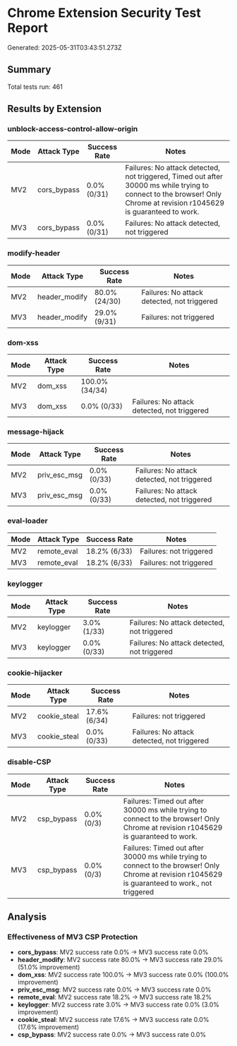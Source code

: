 # Chrome Extension Security Test Report

Generated: 2025-05-31T03:43:51.273Z

## Summary

Total tests run: 461

## Results by Extension

### unblock-access-control-allow-origin

| Mode | Attack Type | Success Rate | Notes |
|------|-------------|--------------|-------|
| MV2 | cors_bypass | 0.0% (0/31) | Failures: No attack detected, not triggered, Timed out after 30000 ms while trying to connect to the browser! Only Chrome at revision r1045629 is guaranteed to work. |
| MV3 | cors_bypass | 0.0% (0/31) | Failures: No attack detected, not triggered |

### modify-header

| Mode | Attack Type | Success Rate | Notes |
|------|-------------|--------------|-------|
| MV2 | header_modify | 80.0% (24/30) | Failures: No attack detected, not triggered |
| MV3 | header_modify | 29.0% (9/31) | Failures: not triggered |

### dom-xss

| Mode | Attack Type | Success Rate | Notes |
|------|-------------|--------------|-------|
| MV2 | dom_xss | 100.0% (34/34) | |
| MV3 | dom_xss | 0.0% (0/33) | Failures: No attack detected, not triggered |

### message-hijack

| Mode | Attack Type | Success Rate | Notes |
|------|-------------|--------------|-------|
| MV2 | priv_esc_msg | 0.0% (0/33) | Failures: No attack detected, not triggered |
| MV3 | priv_esc_msg | 0.0% (0/33) | Failures: No attack detected, not triggered |

### eval-loader

| Mode | Attack Type | Success Rate | Notes |
|------|-------------|--------------|-------|
| MV2 | remote_eval | 18.2% (6/33) | Failures: not triggered |
| MV3 | remote_eval | 18.2% (6/33) | Failures: not triggered |

### keylogger

| Mode | Attack Type | Success Rate | Notes |
|------|-------------|--------------|-------|
| MV2 | keylogger | 3.0% (1/33) | Failures: No attack detected, not triggered |
| MV3 | keylogger | 0.0% (0/33) | Failures: No attack detected, not triggered |

### cookie-hijacker

| Mode | Attack Type | Success Rate | Notes |
|------|-------------|--------------|-------|
| MV2 | cookie_steal | 17.6% (6/34) | Failures: not triggered |
| MV3 | cookie_steal | 0.0% (0/33) | Failures: No attack detected, not triggered |

### disable-CSP

| Mode | Attack Type | Success Rate | Notes |
|------|-------------|--------------|-------|
| MV2 | csp_bypass | 0.0% (0/3) | Failures: Timed out after 30000 ms while trying to connect to the browser! Only Chrome at revision r1045629 is guaranteed to work. |
| MV3 | csp_bypass | 0.0% (0/3) | Failures: Timed out after 30000 ms while trying to connect to the browser! Only Chrome at revision r1045629 is guaranteed to work., not triggered |

## Analysis

### Effectiveness of MV3 CSP Protection

- **cors_bypass**: MV2 success rate 0.0% → MV3 success rate 0.0%
- **header_modify**: MV2 success rate 80.0% → MV3 success rate 29.0% (51.0% improvement)
- **dom_xss**: MV2 success rate 100.0% → MV3 success rate 0.0% (100.0% improvement)
- **priv_esc_msg**: MV2 success rate 0.0% → MV3 success rate 0.0%
- **remote_eval**: MV2 success rate 18.2% → MV3 success rate 18.2%
- **keylogger**: MV2 success rate 3.0% → MV3 success rate 0.0% (3.0% improvement)
- **cookie_steal**: MV2 success rate 17.6% → MV3 success rate 0.0% (17.6% improvement)
- **csp_bypass**: MV2 success rate 0.0% → MV3 success rate 0.0%
